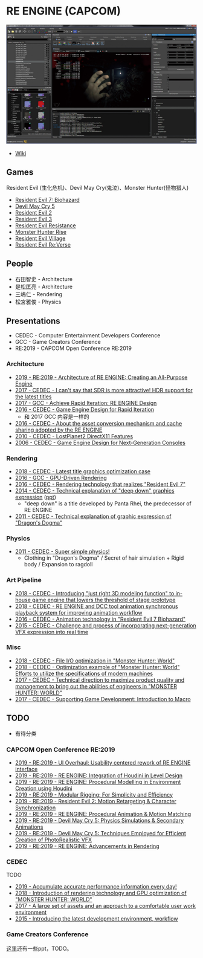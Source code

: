 # RE ENGINE (CAPCOM)

![](images/2021_03_09_re_engine/editor.png)

* [Wiki][1]



## Games

Resident Evil (生化危机)、Devil May Cry(鬼泣)、Monster Hunter(怪物猎人)

* [Resident Evil 7: Biohazard][2]
* [Devil May Cry 5][3]
* [Resident Evil 2][4]
* [Resident Evil 3][5]
* [Resident Evil Resistance][6]
* [Monster Hunter Rise][7]
* [Resident Evil Village][8]
* [Resident Evil Re:Verse][9]



## People

* 石田智史 - Architecture
* 是松匡亮 - Architecture
* 三嶋仁 - Rendering
* 松宮雅俊 - Physics


## Presentations

* CEDEC - Computer Entertainment Developers Conference
* GCC - Game Creators Conference
* RE:2019 - CAPCOM Open Conference RE:2019


### Architecture

* [2019 - RE:2019 - Architecture of RE ENGINE: Creating an All-Purpose Engine][10]
* [2017 - CEDEC - I can't say that SDR is more attractive! HDR support for the latest titles][40]
* [2017 - GCC - Achieve Rapid Iteration: RE ENGINE Design][21]
* [2016 - CEDEC - Game Engine Design for Rapid Iteration][31]
  * 和 2017 GCC 内容是一样的
* [2016 - CEDEC - About the asset conversion mechanism and cache sharing adopted by the RE ENGINE][42]
* [2010 - CEDEC - LostPlanet2 DirectX11 Features][33]
* [2006 - CEDEC - Game Engine Design for Next-Generation Consoles][32]


### Rendering

* [2018 - CEDEC - Latest title graphics optimization case][29]
* [2016 - GCC - GPU-Driven Rendering][22]
* [2016 - CEDEC - Rendering technology that realizes "Resident Evil 7"][27]
* [2014 - CEDEC - Technical explanation of "deep down" graphics expression][45] ([ppt][28])
  * "deep down" is a title developed by Panta Rhei, the predecessor of RE ENGINE
* [2011 - CEDEC - Technical explanation of graphic expression of "Dragon's Dogma"][30]


### Physics

* [2011 - CEDEC - Super simple physics!][43]
  * Clothing in "Dragon's Dogma" / Secret of hair simulation + Rigid body / Expansion to ragdoll


### Art Pipeline

* [2018 - CEDEC - Introducing "just right 3D modeling function" to in-house game engine that lowers the threshold of stage prototype][34]
* [2018 - CEDEC - RE ENGINE and DCC tool animation synchronous playback system for improving animation workflow][35]
* [2016 - CEDEC - Animation technology in "Resident Evil 7 Biohazard"][41]
* [2015 - CEDEC - Challenge and process of incorporating next-generation VFX expression into real time][44]


### Misc

* [2018 - CEDEC - File I/O optimization in "Monster Hunter: World"][36]
* [2018 - CEDEC - Optimization example of "Monster Hunter: World" Efforts to utilize the specifications of modern machines][37]
* [2017 - CEDEC - Technical direction to maximize product quality and management to bring out the abilities of engineers in "MONSTER HUNTER: WORLD"][38]
* [2017 - CEDEC - Supporting Game Development: Introduction to Macro][39]



## TODO

* 有待分类

### CAPCOM Open Conference RE:2019

* [2019 - RE:2019 - UI Overhaul: Usability centered rework of RE ENGINE interface][11]
* [2019 - RE:2019 - RE ENGINE: Integration of Houdini in Level Design][12]
* [2019 - RE:2019 - RE ENGINE: Procedural Modelling in Environment Creation using Houdini][13]
* [2019 - RE:2019 - Modular Rigging: For Simplicity and Efficiency][14]
* [2019 - RE:2019 - Resident Evil 2: Motion Retargeting & Character Synchronization][15]
* [2019 - RE:2019 - RE ENGINE: Procedural Animation & Motion Matching][16]
* [2019 - RE:2019 - Devil May Cry 5: Physics Simulations & Secondary Animations][17]
* [2019 - RE:2019 - Devil May Cry 5: Techniques Employed for Efficient Creation of PhotoRealistic VFX][18]
* [2019 - RE:2019 - RE ENGINE: Advancements in Rendering][19]


### CEDEC

TODO

* [2019 - Accumulate accurate performance information every day!][24]
* [2018 - Introduction of rendering technology and GPU optimization of "MONSTER HUNTER: WORLD"][25]
* [2017 - A large set of assets and an approach to a comfortable user work environment][26]
* [2015 - Introducing the latest development environment, workflow][23]


### Game Creators Conference

[这里][20]还有一些ppt，TODO。




[1]:https://residentevil.fandom.com/wiki/RE_Engine
[2]:https://residentevil.fandom.com/wiki/Resident_Evil_7:_Biohazard
[3]:https://devilmaycry.fandom.com/wiki/Devil_May_Cry_5
[4]:https://residentevil.fandom.com/wiki/Resident_Evil_2
[5]:https://residentevil.fandom.com/wiki/Resident_Evil_3
[6]:https://residentevil.fandom.com/wiki/Resident_Evil:_Resistance
[7]:https://monsterhunter.fandom.com/wiki/Monster_Hunter_Rise
[8]:https://residentevil.fandom.com/wiki/Resident_Evil_Village
[9]:https://residentevil.fandom.com/wiki/Resident_Evil_Re:Verse
[10]:https://www.youtube.com/watch?v=fc3avwM-oTE
[11]:https://www.youtube.com/watch?v=YhnIW2XY_wU
[12]:https://www.youtube.com/watch?v=ABpjD-9FRe0
[13]:https://www.youtube.com/watch?v=Q67T8K8SxHg
[14]:https://www.youtube.com/watch?v=nivB9gIoBx4
[15]:https://www.youtube.com/watch?v=x58JnJJSDYM
[16]:https://www.youtube.com/watch?v=t3KCgZDZ93E
[17]:https://www.youtube.com/watch?v=DQOzMoNaB_U
[18]:https://www.youtube.com/watch?v=7UPc79EMwgk
[19]:https://www.youtube.com/watch?v=Gz0k91MVjys
[20]:https://www.slideshare.net/capcom_rd/
[21]:2021_03_10_achieve_rapid_iteration_re_engine_design.md
[22]:2021_05_27_gpu_driven_rendering.md
[23]:https://cedil.cesa.or.jp/cedil_sessions/view/1376
[24]:https://cedil.cesa.or.jp/cedil_sessions/view/1841
[25]:https://cedil.cesa.or.jp/cedil_sessions/view/1766
[26]:https://cedil.cesa.or.jp/cedil_sessions/view/1686
[27]:https://cedil.cesa.or.jp/cedil_sessions/view/1488
[28]:https://cedil.cesa.or.jp/cedil_sessions/view/1246
[29]:https://cedil.cesa.or.jp/cedil_sessions/view/1897
[30]:https://cedil.cesa.or.jp/cedil_sessions/view/604
[31]:https://cedil.cesa.or.jp/cedil_sessions/view/1484
[32]:https://cedil.cesa.or.jp/cedil_sessions/view/21
[33]:https://cedil.cesa.or.jp/cedil_sessions/view/316
[34]:https://cedil.cesa.or.jp/cedil_sessions/view/1828
[35]:https://cedil.cesa.or.jp/cedil_sessions/view/1810
[36]:https://cedil.cesa.or.jp/cedil_sessions/view/1786
[37]:https://cedil.cesa.or.jp/cedil_sessions/view/1775
[38]:https://cedil.cesa.or.jp/cedil_sessions/view/1684
[39]:2021_03_31_introduction_to_macro_plugin_in.md
[40]:https://cedil.cesa.or.jp/cedil_sessions/view/1658
[41]:https://cedil.cesa.or.jp/cedil_sessions/view/1493
[42]:https://cedil.cesa.or.jp/cedil_sessions/view/1461
[43]:https://cedil.cesa.or.jp/cedil_sessions/view/603
[44]:https://cedil.cesa.or.jp/cedil_sessions/view/1421
[45]:2021_06_22_technical_explanation_of_deep_down.md
